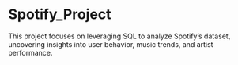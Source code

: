 # Spotify_Project
This project focuses on leveraging SQL to analyze Spotify’s dataset, uncovering insights into user behavior, music trends, and artist performance.
